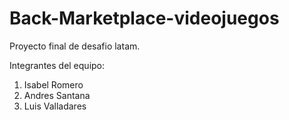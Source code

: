 # Back-Marketplace-videojuegos

Proyecto final de desafio latam.

Integrantes del equipo:

1. Isabel Romero
2. Andres Santana
3. Luis Valladares
